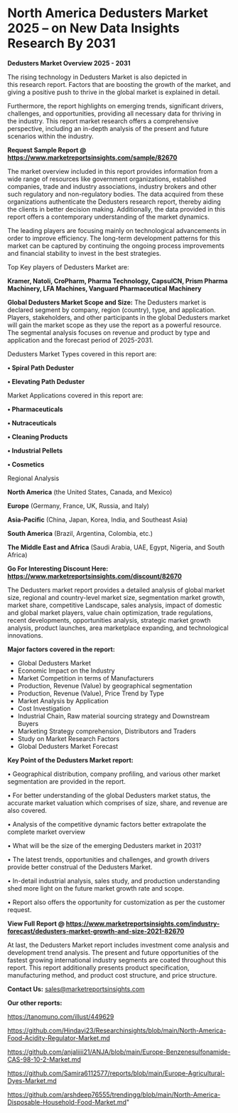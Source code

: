 # North America Dedusters Market 2025 – on New Data Insights Research By 2031

<Strong> Dedusters Market Overview 2025 - 2031</strong>

The rising technology in Dedusters Market is also depicted in this research report. Factors that are boosting the growth of the market, and giving a positive push to thrive in the global market is explained in detail.

Furthermore, the report highlights on emerging trends, significant drivers, challenges, and opportunities, providing all necessary data for thriving in the industry. This report market research offers a comprehensive perspective, including an in-depth analysis of the present and future scenarios within the industry.

<strong>Request Sample Report @ <a href=https://www.marketreportsinsights.com/sample/82670>https://www.marketreportsinsights.com/sample/82670</a></strong>

The market overview included in this report provides information from a wide range of resources like government organizations, established companies, trade and industry associations, industry brokers and other such regulatory and non-regulatory bodies. The data acquired from these organizations authenticate the Dedusters research report, thereby aiding the clients in better decision making. Additionally, the data provided in this report offers a contemporary understanding of the market dynamics.

The leading players are focusing mainly on technological advancements in order to improve efficiency. The long-term development patterns for this market can be captured by continuing the ongoing process improvements and financial stability to invest in the best strategies.

Top Key players of Dedusters Market are:

<strong>Kramer, Natoli, CroPharm, Pharma Technology, CapsulCN, Prism Pharma Machinery, LFA Machines, Vanguard Pharmaceutical Machinery</strong>

<strong><b>Global Dedusters Market Scope and Size:</b></strong>
The Dedusters market is declared segment by company, region (country), type, and application. Players, stakeholders, and other participants in the global Dedusters market will gain the market scope as they use the report as a powerful resource. The segmental analysis focuses on revenue and product by type and application and the forecast period of 2025-2031.

Dedusters Market Types covered in this report are:

<strong>• Spiral Path Deduster

• Elevating Path Deduster</strong>

Market Applications covered in this report are:

<strong>• Pharmaceuticals

• Nutraceuticals

• Cleaning Products

• Industrial Pellets

• Cosmetics</strong> 

Regional Analysis

<strong>North America</strong> (the United States, Canada, and Mexico)

<strong>Europe</strong> (Germany, France, UK, Russia, and Italy)

<strong>Asia-Pacific</strong> (China, Japan, Korea, India, and Southeast Asia)

<strong>South America</strong> (Brazil, Argentina, Colombia, etc.)

<strong>The Middle East and Africa</strong> (Saudi Arabia, UAE, Egypt, Nigeria, and South Africa)

<strong>Go For Interesting Discount Here: <a href=https://www.marketreportsinsights.com/discount/82670>https://www.marketreportsinsights.com/discount/82670</a></strong>

The Dedusters market report provides a detailed analysis of global market size, regional and country-level market size, segmentation market growth, market share, competitive Landscape, sales analysis, impact of domestic and global market players, value chain optimization, trade regulations, recent developments, opportunities analysis, strategic market growth analysis, product launches, area marketplace expanding, and technological innovations.

<strong><b>Major factors covered in the report:</b></strong>
<ul>
  <li>Global Dedusters Market </li>
  <li>Economic Impact on the Industry</li>
  <li>Market Competition in terms of Manufacturers</li>
  <li>Production, Revenue (Value) by geographical segmentation</li>
  <li>Production, Revenue (Value), Price Trend by Type</li>
  <li>Market Analysis by Application</li>
  <li>Cost Investigation</li>
  <li>Industrial Chain, Raw material sourcing strategy and Downstream Buyers</li>
  <li>Marketing Strategy comprehension, Distributors and Traders</li>
  <li>Study on Market Research Factors</li>
  <li>Global Dedusters Market Forecast</li>
</ul>

<strong><b>Key Point of the Dedusters Market report:</b></strong>

• Geographical distribution, company profiling, and various other market segmentation are provided in the report.

• For better understanding of the global Dedusters market status, the accurate market valuation which comprises of size, share, and revenue are also covered.

• Analysis of the competitive dynamic factors better extrapolate the complete market overview

• What will be the size of the emerging Dedusters market in 2031?

• The latest trends, opportunities and challenges, and growth drivers provide better construal of the Dedusters Market.

• In-detail industrial analysis, sales study, and production understanding shed more light on the future market growth rate and scope.

• Report also offers the opportunity for customization as per the customer request.

<strong><b>View Full Report @ <a href=https://www.marketreportsinsights.com/industry-forecast/dedusters-market-growth-and-size-2021-82670>https://www.marketreportsinsights.com/industry-forecast/dedusters-market-growth-and-size-2021-82670</a></b></strong>


At last, the Dedusters Market report includes investment come analysis and development trend analysis. The present and future opportunities of the fastest growing international industry segments are coated throughout this report. This report additionally presents product specification, manufacturing method, and product cost structure, and price structure.

<strong>Contact Us:</strong>
sales@marketreportsinsights.com

<strong>Our other reports:</strong>

<a href=https://tanomuno.com/illust/449629>https://tanomuno.com/illust/449629</a>

<a href=https://github.com/Hindavi23/Researchinsights/blob/main/North-America-Food-Acidity-Regulator-Market.md>https://github.com/Hindavi23/Researchinsights/blob/main/North-America-Food-Acidity-Regulator-Market.md</a>

<a href=https://github.com/anjaliiii21/ANJA/blob/main/Europe-Benzenesulfonamide-CAS-98-10-2-Market.md>https://github.com/anjaliiii21/ANJA/blob/main/Europe-Benzenesulfonamide-CAS-98-10-2-Market.md</a>

<a href=https://github.com/Samira6112577/reports/blob/main/Europe-Agricultural-Dyes-Market.md>https://github.com/Samira6112577/reports/blob/main/Europe-Agricultural-Dyes-Market.md</a>

<a href=https://github.com/arshdeep76555/trendingg/blob/main/North-America-Disposable-Household-Food-Market.md>https://github.com/arshdeep76555/trendingg/blob/main/North-America-Disposable-Household-Food-Market.md</a>"
